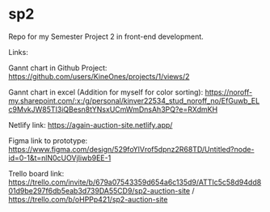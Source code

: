 # sp2
Repo for my Semester Project 2 in front-end development.



Links: 

Gannt chart in Github Project: https://github.com/users/KineOnes/projects/1/views/2

Gannt chart in excel (Addition for myself for color sorting): https://noroff-my.sharepoint.com/:x:/g/personal/kinver22534_stud_noroff_no/EfGuwb_ELc9MvkJW85TI3iQBesn8tYNsxUCmWmDnsAh3PQ?e=RXdmKH

Netlify link: https://again-auction-site.netlify.app/

Figma link to prototype: https://www.figma.com/design/529foYlVrof5dpnz2R68TD/Untitled?node-id=0-1&t=nlN0cUOVjIiwb9EE-1

Trello board link: https://trello.com/invite/b/679a07543359d654a6c135d9/ATTIc5c58d94dd801d9be297f6db5eab3d739DA55CD9/sp2-auction-site / https://trello.com/b/oHPPp421/sp2-auction-site

